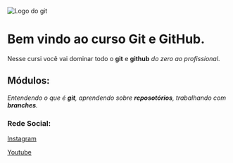 ![Logo do git](https://www.git-scm.com/images/logos/downloads/Git-Icon-White.png)

# Bem vindo ao curso Git e GitHub.
Nesse cursi você vai dominar todo o **git** e **github** _do zero ao profissional_.

## Módulos:
_Entendendo o que é **git**, aprendendo sobre **reposotórios**, trabalhando com **branches**._

### Rede Social:
[Instagram](https://www.instagram.com)

[Youtube](https://www.youtube.com)